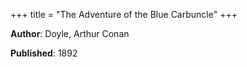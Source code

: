 +++
title = "The Adventure of the Blue Carbuncle"
+++



**Author**: Doyle, Arthur Conan

**Published**: 1892
